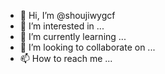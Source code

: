 - 👋 Hi, I’m @shoujiwygcf
- 👀 I’m interested in ...
- 🌱 I’m currently learning ...
- 💞️ I’m looking to collaborate on ...
- 📫 How to reach me ...

<!---
shoujiwygcf/shoujiwygcf is a ✨ special ✨ repository because its `README.md` (this file) appears on your GitHub profile.
You can click the Preview link to take a look at your changes.
--->
